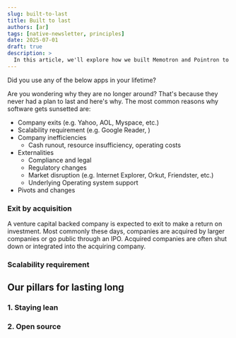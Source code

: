 ```yaml
---
slug: built-to-last
title: Built to last
authors: [ar]
tags: [native-newsletter, principles]
date: 2025-07-01
draft: true
description: >
  In this article, we'll explore how we built Memotron and Pointron to last. We'll also share some of the lessons we learned along the way.
---
```



<!-- truncate -->


Did you use any of the below apps in your lifetime?

Are you wondering why they are no longer around? That's because they never had a plan to last and here's why.
The most common reasons why software gets sunsetted are:
- Company exits (e.g. Yahoo, AOL, Myspace, etc.)
- Scalability requirement (e.g. Google Reader, )
- Company inefficiencies
  - Cash runout, resource insufficiency, operating costs
- Externalities
    - Compliance and legal
    - Regulatory changes
    - Market disruption (e.g. Internet Explorer, Orkut, Friendster, etc.)
    - Underlying Operating system support
- Pivots and changes

### Exit by acquisition
A venture capital backed company is expected to exit to make a return on investment. Most commonly these days, companies are acquired by larger companies or go public through an IPO. Acquired companies are often shut down or integrated into the acquiring company.


### Scalability requirement


## Our pillars for lasting long

### 1. Staying lean

### 2. Open source







